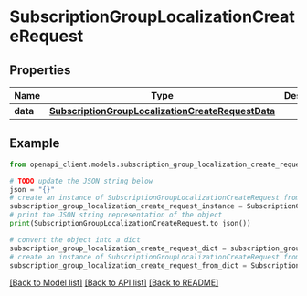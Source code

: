 # SubscriptionGroupLocalizationCreateRequest


## Properties

Name | Type | Description | Notes
------------ | ------------- | ------------- | -------------
**data** | [**SubscriptionGroupLocalizationCreateRequestData**](SubscriptionGroupLocalizationCreateRequestData.md) |  | 

## Example

```python
from openapi_client.models.subscription_group_localization_create_request import SubscriptionGroupLocalizationCreateRequest

# TODO update the JSON string below
json = "{}"
# create an instance of SubscriptionGroupLocalizationCreateRequest from a JSON string
subscription_group_localization_create_request_instance = SubscriptionGroupLocalizationCreateRequest.from_json(json)
# print the JSON string representation of the object
print(SubscriptionGroupLocalizationCreateRequest.to_json())

# convert the object into a dict
subscription_group_localization_create_request_dict = subscription_group_localization_create_request_instance.to_dict()
# create an instance of SubscriptionGroupLocalizationCreateRequest from a dict
subscription_group_localization_create_request_from_dict = SubscriptionGroupLocalizationCreateRequest.from_dict(subscription_group_localization_create_request_dict)
```
[[Back to Model list]](../README.md#documentation-for-models) [[Back to API list]](../README.md#documentation-for-api-endpoints) [[Back to README]](../README.md)


